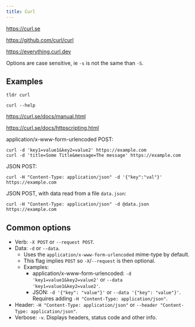 ```yaml
---
title: Curl
---
```



https://curl.se

https://github.com/curl/curl

https://everything.curl.dev

Options are case sensitive, ie `-s` is not the same than `-S`.


## Examples

`tldr curl`

`curl --help`

https://curl.se/docs/manual.html

https://curl.se/docs/httpscripting.html

application/x-www-form-urlencoded POST:
```shell
curl -d 'key1=value1&key2=value2' https://example.com
curl -d 'title=Some Title&message=The message' https://example.com
```

JSON POST:
```shell
curl -H "Content-Type: application/json" -d '{"key":"val"}' https://example.com
```

JSON POST, with data read from a file `data.json`:
```shell
curl -H "Content-Type: application/json" -d @data.json https://example.com
```


## Common options

- Verb: `-X POST` or `--request POST`.
- Data: `-d` or `--data`.
  - Uses the `application/x-www-form-urlencoded` mime-type by default.
  - This flag implies `POST` so `-X`/`--request` is then optional.
  - Examples:
    - application/x-www-form-urlencoded: `-d 'key1=value1&key2=value2'` or `--data 'key1=value1&key2=value2'`.
    - JSON: `-d '{"key": "value"}'` or `--data '{"key": "value"}'`. Requires adding `-H "Content-Type: application/json"`.
- Header: `-H "Content-Type: application/json"` or `--header "Content-Type: application/json"`.
- Verbose: `-v`. Displays headers, status code and other info.
